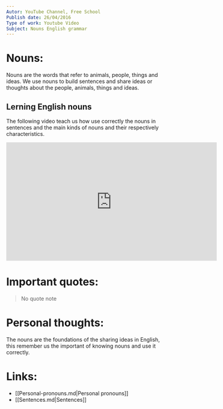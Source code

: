 ```yaml
---
Autor: YouTube Channel, Free School  
Publish date: 26/04/2016 
Type of work: Youtube Video 
Subject: Nouns English grammar 
---
```

# Nouns:
Nouns are the words that refer to animals, people, things and  
ideas. We use nouns to build sentences and share ideas or  
thoughts about the people, animals, things and ideas.
## Lerning English nouns
The following video teach us how use correctly the nouns in  
sentences and the main kinds of nouns and their respectively
characteristics.

<iframe width="560" height="315" 
src="https://www.youtube.com/embed/tquecIG-Pws?si=0jiQNlNHKLfNHoXR" 
title="YouTube video player" frameborder="0" 
allow="accelerometer; autoplay; clipboard-write; encrypted-media; 
gyroscope; picture-in-picture; web-share" 
referrerpolicy="strict-origin-when-cross-origin" allowfullscreen></iframe>

# Important quotes:
> No quote note  
# Personal thoughts:
The nouns are the foundations of the sharing ideas in English,  
this remember us the important of knowing nouns and use it  
correctly. 
# Links:
- [[Personal-pronouns.md|Personal pronouns]]  
- [[Sentences.md|Sentences]]  
